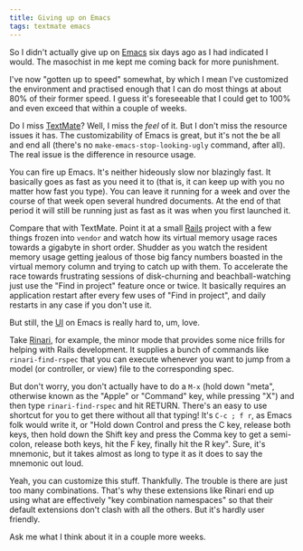 ```yaml
---
title: Giving up on Emacs
tags: textmate emacs
---
```


So I didn't actually give up on [Emacs](/wiki/Emacs) six days ago as I had indicated I would. The masochist in me kept me coming back for more punishment.

I've now "gotten up to speed" somewhat, by which I mean I've customized the environment and practised enough that I can do most things at about 80% of their former speed. I guess it's foreseeable that I could get to 100% and even exceed that within a couple of weeks.

Do I miss [TextMate](/wiki/TextMate)? Well, I miss the *feel* of it. But I don't miss the resource issues it has. The customizability of Emacs is great, but it's not the be all and end all (there's no `make-emacs-stop-looking-ugly` command, after all). The real issue is the difference in resource usage.

You can fire up Emacs. It's neither hideously slow nor blazingly fast. It basically goes as fast as you need it to (that is, it can keep up with you no matter how fast you type). You can leave it running for a week and over the course of that week open several hundred documents. At the end of that period it will still be running just as fast as it was when you first launched it.

Compare that with TextMate. Point it at a small [Rails](/wiki/Rails) project with a few things frozen into `vendor` and watch how its virtual memory usage races towards a gigabyte in short order. Shudder as you watch the resident memory usage getting jealous of those big fancy numbers boasted in the virtual memory column and trying to catch up with them. To accelerate the race towards frustrating sessions of disk-churning and beachball-watching just use the "Find in project" feature once or twice. It basically requires an application restart after every few uses of "Find in project", and daily restarts in any case if you don't use it.

But still, the [UI](/wiki/UI) on Emacs is really hard to, um, love.

Take [Rinari](/wiki/Rinari), for example, the minor mode that provides some nice frills for helping with Rails development. It supplies a bunch of commands like `rinari-find-rspec` that you can execute whenever you want to jump from a model (or controller, or view) file to the corresponding spec.

But don't worry, you don't actually have to do a `M-x` (hold down "meta", otherwise known as the "Apple" or "Command" key, while pressing "X") and then type `rinari-find-rspec` and hit RETURN. There's an easy to use shortcut for you to get there without all that typing! It's `C-c ; f r`, as Emacs folk would write it, or "Hold down Control and press the C key, release both keys, then hold down the Shift key and press the Comma key to get a semi-colon, release both keys, hit the F key, finally hit the R key". Sure, it's mnemonic, but it takes almost as long to type it as it does to say the mnemonic out loud.

Yeah, you can customize this stuff. Thankfully. The trouble is there are just too many combinations. That's why these extensions like Rinari end up using what are effectively "key combination namespaces" so that their default extensions don't clash with all the others. But it's hardly user friendly.

Ask me what I think about it in a couple more weeks.
